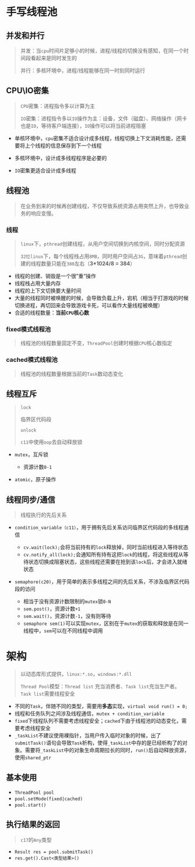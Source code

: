 # 手写线程池

> 

## 并发和并行

> 并发：当`cpu`时间片足够小的时候，进程/线程的切换没有感知，在同一个时间段看起来是同时发生的
>
> 并行：多核环境中，进程/线程能够在同一时刻同时运行

##  CPU\IO密集

> `CPU`密集：进程指令多以计算为主
>
> `IO`密集：进程指令多以`IO`操作为主：设备，文件（磁盘）、网络操作（网卡也是`IO`，等待客户端连接），`IO`操作可以将当前进程阻塞

- 单核环境中，`cpu`密集不适合设计成多线程，线程切换上下文消耗性能，还需要将上个线程的信息保存到下一个线程

- 多核环境中，设计成多线程程序是必要的
- `IO`密集更适合设计成多线程

## 线程池

> 在业务到来的时候再创建线程，不仅导致系统资源占用突然上升，也导致业务的响应变慢。

### 线程

> `linux`下，`pthread`创建线程，从用户空间切换到内核空间，同时分配资源
>
> `32位linux`下，每个线程栈占用`8MB`，同时用户空间占`3G`，意味着`pthread`创建的线程数量只能在`380`左右（**3*1024/8 = 384**）

- 线程的创建、销毁是一个很”重“操作
- 线程栈占用大量内存
- 线程的上下文切换要大量时间
- 大量的线程同时被唤醒的时候，会导致负载上升，宕机（相当于打游戏的时候切换进程，再切回来会导致游戏卡死，可以看作大量线程被唤醒）
- 合适的线程数量：**当前`CPU`核心数**

###  fixed模式线程池

> 线程池的线程数量固定不变，`ThreadPool`创建时根据`CPU`核心数指定

### cached模式线程池

> 线程池的线程数量根据当前的`Task`数动态变化

## 线程互斥

> `lock`
>
> 临界区代码段
>
> `unlock`
>
> `c11`中使用`oop`去自动释放锁

- `mutex`，互斥锁
  - 资源计数`0-1`

- `atomic`，原子操作

## 线程同步/通信 

> 线程执行的先后关系

- `condition_variable（c11）`，用于拥有先后关系访问临界区代码段的多线程通信
  - `cv.wait(lock);`会将当前持有的`lock`释放掉，同时当前线程进入等待状态
  - `cv.notify_all(lock);`会通知所有持有这把`lock`的线程，将这些线程从等待状态切换成阻塞状态，这些线程还需要在抢到该`lock`后，才会进入就绪状态

- `semaphore(c20)`，用于简单的表示多线程之间的先后关系，不涉及临界区代码段的访问
  - 相当于没有资源计数限制的`mutex`锁`0-N` 
  - `sem.post()`，资源计数`+1`
  - `sem.wait()`，资源计数`-1`，没有则等待
  - `semaphore sem(1)`可以实现`mutex`，区别在于`mutex`的获取和释放是在同一线程中，`sem`可以在不同线程中调用

# 架构

> 以动态库形式提供，`linux:*.so`，`windows:*.dll`
>
> `Thread Pool`模型：`Thread list` 充当消费者、`Task list`充当生产者。`Task list`需要线程安全

- 不同的`Task`，伴随不同的类型，需要用**多态**实现，`virtual void run() = 0;`
- 线程和任务队列之间涉及线程通信，`mutex + condition_variable`
- `fixed`下线程队列不需要考虑线程安全；`cached`下由于线程池的动态变化，需要考虑线程安全
- `_taskList`不建议使用裸指针，当用户传入临时对象的时候，出了`submitTask()`语句会导致`Task`析构，使得`_taskList`中存的是已经析构了的对象。需要将`_taskList`中的对象生命周期拉长的同时，`run()`后自动释放资源，使用`shared_ptr`

## 基本使用

- `ThreadPool pool`
- `pool.setMode(fixed|cached)`
- `pool.start()`

## 执行结果的返回

> `c17`的`Any`类型

- `Result res = pool.submitTask()`
- `res.get().Cast<类型结果>()`

